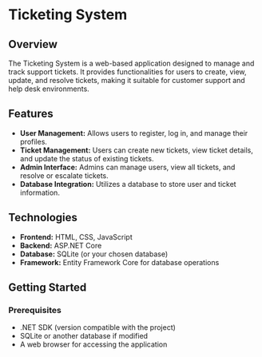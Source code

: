 # Ticketing System

## Overview

The Ticketing System is a web-based application designed to manage and track support tickets. It provides functionalities for users to create, view, update, and resolve tickets, making it suitable for customer support and help desk environments.

## Features

- **User Management:** Allows users to register, log in, and manage their profiles.
- **Ticket Management:** Users can create new tickets, view ticket details, and update the status of existing tickets.
- **Admin Interface:** Admins can manage users, view all tickets, and resolve or escalate tickets.
- **Database Integration:** Utilizes a database to store user and ticket information.

## Technologies

- **Frontend:** HTML, CSS, JavaScript
- **Backend:** ASP.NET Core
- **Database:** SQLite (or your chosen database)
- **Framework:** Entity Framework Core for database operations

## Getting Started

### Prerequisites

- .NET SDK (version compatible with the project)
- SQLite or another database if modified
- A web browser for accessing the application
